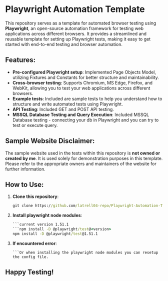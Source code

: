 # Playwright Automation Template

This repository serves as a template for automated browser testing using **Playwright**, an open-source automation framework for testing web applications across different browsers. It provides a streamlined and reusable template for setting up Playwright tests, making it easy to get started with end-to-end testing and browser automation.

## Features:

- **Pre-configured Playwright setup**: Implemented Page Objects Model, utilizing Fixtures and Constants for better structure and maintainability.
- **Cross-browser testing**: Supports Chromium, MS Edge, Firefox, and WebKit, allowing you to test your web applications across different browsers.
- **Example tests**: Included are sample tests to help you understand how to structure and write automated tests using Playwright.
- **API Testing**: Included GET and POST API testing.
- **MSSQL Database Testing and Query Execution**: Included MSSQL Database testing - connecting your db in Playwright and you can try to test or execute query.

## Sample Website Disclaimer:

The sample website used in the tests within this repository is **not owned or created by me**. It is used solely for demonstration purposes in this template. Please refer to the appropriate owners and maintainers of the website for further information.

## How to Use:

1. **Clone this repository**:
   ```cmd
   git clone https://github.com/latrell04-repo/Playwright-Automation-Template.git
2. **Install playwright node modules**:
   ```cmd
   ```current version 1.51.1
   ```npm install -D @playwright/test@<version>
   npm install -D @playwright/test@1.51.1
3. **If encountered error**:
   ```You can Re-copy your playwirght config file.
   ```Or when installing the playwright node modules you can resetup the config file.

## Happy Testing!

